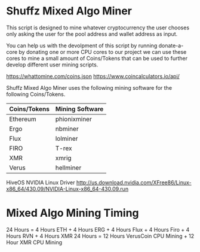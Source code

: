 # Shuffz Mixed Algo Miner

This script is designed to mine whatever cryptocurrency the user chooses only asking the user for the pool address and wallet address as input.

You can help us with the devolpment of this script by running donate-a-core by donating one or more CPU cores to our project we can use these cores to mine a small amount of Coins/Tokens that can be used to further develop different user mining scripts.

https://whattomine.com/coins.json
https://www.coincalculators.io/api/

Shuffz Mixed Algo Miner uses the following mining software for the following Coins/Tokens.

| Coins/Tokens| Mining Software|
| ----------- | ----------- |
| Ethereum    | phionixminer|
| Ergo        | nbminer     |
| Flux        | lolminer    |
| FIRO        | T-rex       |
| XMR         | xmrig       |
| Verus       | hellminer   |

HiveOS NVIDIA Linux Driver
http://us.download.nvidia.com/XFree86/Linux-x86_64/430.09/NVIDIA-Linux-x86_64-430.09.run

# Mixed Algo Mining Timing

24 Hours = 4 Hours ETH + 4 Hours ERG + 4 Hours Flux + 4 Hours Firo + 4 Hours RVN + 4 Hours XMR
24 Hours = 12 Hours VerusCoin CPU Mining + 12 Hour XMR CPU Mining
